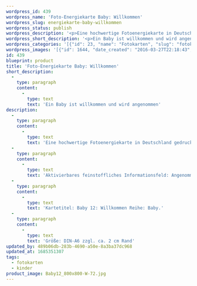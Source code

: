 ```yaml
---
wordpress_id: 439
wordpress_name: 'Foto-Energiekarte Baby: Willkommen'
wordpress_slug: energiekarte-baby-willkommen
wordpress_status: publish
wordpress_description: '<p>Eine hochwertige Fotoenergiekarte in Deutschland gedruckt und in Handarbeit laminiert.  Sie ist in Postkartengröße (DIN-A6) oder kleiner gut zu transportieren und kann auch auf den Körper aufgelegt werden.</p><p>Aktivierbares feinstoffliches Informationsfeld: Angenommen sein - Willkommen sein - ''Hier sein'' - ''In diesem Moment sein''. Pink: Die Karten der Reihe "Baby" enthalten Energiefelder für die ganze Familie. Sie wollen dabei unterstützen, die idealen Bedingungen für ein Baby zu schaffen, damit es sich zu einer gesunden und authentischen (natürlichen) Persönlichkeit entwickeln kann.</p><p>Kartetitel: Baby 12: Willkommen Reihe: Baby.</p><p>Größe: DIN-A6 zzgl. ca. 2 cm Rand<br />Andere Formate sind individuell für Sie innerhalb weniger Tage herstellbar. Bitte kontaktieren Sie uns hierfür unter <a href="mailto:info@elvedenverlag.de">info@elvedenverlag.de</a>.</p><p><a href="https://my.feenbaum.de/anwendung-energiebilder-foto-laminiert/">Anwendungshinweise</a>      <a href="https://my.feenbaum.de/produktinformationen-fotokarten/">Produktinformationen</a></p>'
wordpress_short_description: '<p>Ein Baby ist willkommen und wird angenommen<br /><em>Hinweis: Das Wasserzeichen „Elveden Verlag Energiebild“ wird nicht mit gedruckt</em></p>'
wordpress_categories: '[{"id": 23, "name": "Fotokarten", "slug": "fotokarten"}, {"id": 70, "name": "Kinder", "slug": "kinder"}]'
wordpress_images: '[{"id": 1644, "date_created": "2016-03-27T22:18:43", "date_created_gmt": "2016-03-27T18:18:43", "date_modified": "2016-03-27T22:18:43", "date_modified_gmt": "2016-03-27T18:18:43", "src": "https://my.feenbaum.de/wp-content/uploads/2016/03/Baby12_800x800-W-72.jpg", "name": "Baby12_800x800-W-72", "alt": ""}]'
id: 439
blueprint: product
title: 'Foto-Energiekarte Baby: Willkommen'
short_description:
  -
    type: paragraph
    content:
      -
        type: text
        text: 'Ein Baby ist willkommen und wird angenommen'
description:
  -
    type: paragraph
    content:
      -
        type: text
        text: 'Eine hochwertige Fotoenergiekarte in Deutschland gedruckt und in Handarbeit laminiert.  Sie ist in Postkartengröße (DIN-A6) oder kleiner gut zu transportieren und kann auch auf den Körper aufgelegt werden.'
  -
    type: paragraph
    content:
      -
        type: text
        text: 'Aktivierbares feinstoffliches Informationsfeld: Angenommen sein - Willkommen sein - ''Hier sein'' - ''In diesem Moment sein''. Pink: Die Karten der Reihe "Baby" enthalten Energiefelder für die ganze Familie. Sie wollen dabei unterstützen, die idealen Bedingungen für ein Baby zu schaffen, damit es sich zu einer gesunden und authentischen (natürlichen) Persönlichkeit entwickeln kann.'
  -
    type: paragraph
    content:
      -
        type: text
        text: 'Kartetitel: Baby 12: Willkommen Reihe: Baby.'
  -
    type: paragraph
    content:
      -
        type: text
        text: 'Größe: DIN-A6 zzgl. ca. 2 cm Rand'
updated_by: 489b06db-283b-4690-a50e-8a3ba37dc968
updated_at: 1685351307
tags:
  - fotokarten
  - kinder
product_image: Baby12_800x800-W-72.jpg
---
```

